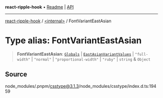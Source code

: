 **react-ripple-hook** • [Readme](../../README.md) \| [API](../../globals.md)

***

[react-ripple-hook](../../README.md) / [\<internal\>](../README.md) / FontVariantEastAsian

# Type alias: FontVariantEastAsian

> **FontVariantEastAsian**: [`Globals`](Globals.md) \| [`EastAsianVariantValues`](EastAsianVariantValues.md) \| `"full-width"` \| `"normal"` \| `"proportional-width"` \| `"ruby"` \| `string` & `Object`

## Source

node\_modules/.pnpm/csstype@3.1.3/node\_modules/csstype/index.d.ts:19459
